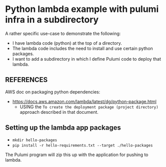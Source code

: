 # Python lambda example with pulumi infra in a subdirectory

A rather specific use-case to demonstrate the following:
* I have lambda code (python) at the top of a directory. 
* The lambda code includes the need to install and use certain python packages.
* I want to add a subdirectory in which I define Pulumi code to deploy that lambda.

## REFERENCES
AWS doc on packaging python dependencies: 
* https://docs.aws.amazon.com/lambda/latest/dg/python-package.html
  * USING the `To create the deployment package (project directory)` approach described in that document.

## Setting up the lambda app packages
* `mkdir hello-packages`
* `pip install -r hello-requirements.txt --target ./hello-packages`

The Pulumi program will zip this up with the application for pushing to lambda.



